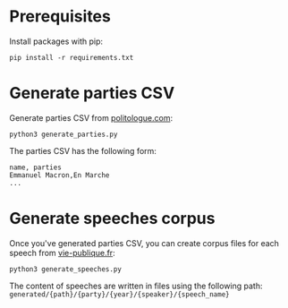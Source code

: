 # Prerequisites
Install packages with pip:
```
pip install -r requirements.txt
```

# Generate parties CSV
Generate parties CSV from [politologue.com](https://www.politologue.com):
```
python3 generate_parties.py
```
The parties CSV has the following form:
```csv
name, parties
Emmanuel Macron,En Marche
...
```

# Generate speeches corpus
Once you've generated parties CSV, you can create corpus files for each speech from [vie-publique.fr](https://www.vie-publique.fr/):
```
python3 generate_speeches.py
```
The content of speeches are written in files using the following path:
`generated/{path}/{party}/{year}/{speaker}/{speech_name}`

